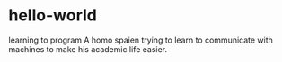 # hello-world
learning to program
A homo spaien trying to learn to communicate with machines to make his academic life easier. 
